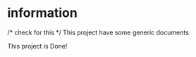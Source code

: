# information
/* check for this */
This project have some generic documents




This project is Done! 
